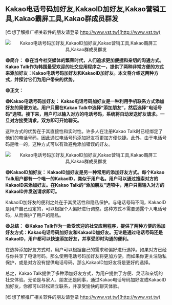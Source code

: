 ## **Kakao电话号码加好友,KakaoID加好友,Kakao营销工具,Kakao霸屏工具,Kakao群成员群发**

[😍想了解推广相关软件的朋友请登录 http://www.vst.tw](http://www.vst.tw)

 <center><img src="https://vst.tw/MP4/tuiguang/png/1.png" alt="Kakao电话号码加好友,KakaoID加好友,Kakao营销工具,Kakao霸屏工具,Kakao群成员群发"></center>

**😄简介：**
**😄在当今社交媒体的繁荣时代，人们追求更加便捷和亲切的沟通方式。Kakao Talk作为韩国最受欢迎的社交应用程序之一，提供了两种非常方便的方式来添加好友：Kakao电话号码加好友和KakaoID加好友。本文将介绍这两种方式，并探讨它们为用户带来的优势。**

**😄正文：**

**😄Kakao电话号码加好友： Kakao电话号码加好友是一种利用手机联系方式添加好友的简便方法。用户只需在Kakao Talk中选择“添加朋友”，然后选择“电话号码”选项。接下来，用户可以输入对方的电话号码，系统将自动发送好友请求。一旦对方接受请求，双方即可开始聊天。**

这种方式的优势在于其直接性和实时性。许多人在注册Kakao Talk时已经绑定了他们的电话号码，因此通过电话号码添加好友将更加方便快捷。此外，由于电话号码是唯一的，这种方式可以有效避免添加错误的好友。

 <center><img src="https://vst.tw/MP4/tuiguang/png/7.png" alt="Kakao电话号码加好友,KakaoID加好友,Kakao营销工具,Kakao霸屏工具,Kakao群成员群发"></center>

**😄KakaoID加好友： KakaoID加好友是另一种常用的添加好友方式。每个Kakao Talk用户都有一个唯一的KakaoID，类似于用户名。用户可以通过搜索对方的KakaoID来添加好友。在Kakao Talk的“添加朋友”选项中，用户只需输入对方的KakaoID并发送请求即可。**

KakaoID加好友的便利之处在于其灵活性和隐私保护。与电话号码不同，KakaoID是用户自己设定的，可以根据个人偏好进行调整。这种方式不需要透露个人电话号码，从而保护了用户的隐私。

**😄总结：**
**😄Kakao Talk作为一款受欢迎的社交应用程序，提供了两种方便的添加好友方式：Kakao电话号码加好友和KakaoID加好友。无论是通过电话号码还是KakaoID，用户都可以快速添加好友，并享受即时沟通的便利。**

在选择添加好友方式时，用户可以根据自己的需求和偏好进行选择。如果对方已经与你共享了电话号码，那么使用电话号码加好友将更加方便。而如果你更关注隐私保护，或是对方没有提供电话号码，那么KakaoID加好友将是更好的选择。

总之，Kakao Talk提供了多种添加好友方式，为用户提供了方便、灵活和亲切的社交体验。无论是与家人、朋友还是同事，通过Kakao电话号码加好友或KakaoID加好友，你都可以轻松建立联系，并享受愉快的聊天体验。

[😍想了解推广相关软件的朋友请登录 http://www.vst.tw](http://www.vst.tw)



